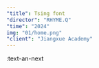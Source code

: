 ```yaml
---
"title": Tsing font
"director": "RHYME.Q"
"time": "2024"
img: "01/home.png"
"client": "Jiangxue Academy"
---
```


:text-an-next
